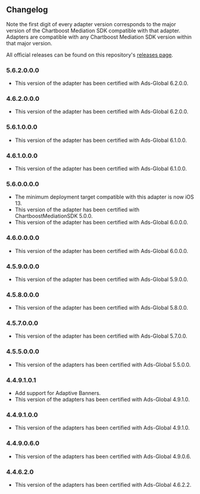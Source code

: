 ## Changelog

Note the first digit of every adapter version corresponds to the major version of the Chartboost Mediation SDK compatible with that adapter. 
Adapters are compatible with any Chartboost Mediation SDK version within that major version.

All official releases can be found on this repository's [releases page](https://github.com/ChartBoost/chartboost-mediation-ios-adapter-pangle/releases).

### 5.6.2.0.0.0
- This version of the adapter has been certified with Ads-Global 6.2.0.0.

### 4.6.2.0.0.0
- This version of the adapter has been certified with Ads-Global 6.2.0.0.

### 5.6.1.0.0.0
- This version of the adapter has been certified with Ads-Global 6.1.0.0.

### 4.6.1.0.0.0
- This version of the adapter has been certified with Ads-Global 6.1.0.0.

### 5.6.0.0.0.0
- The minimum deployment target compatible with this adapter is now iOS 13.
- This version of the adapter has been certified with ChartboostMediationSDK 5.0.0.
- This version of the adapter has been certified with Ads-Global 6.0.0.0.

### 4.6.0.0.0.0
- This version of the adapter has been certified with Ads-Global 6.0.0.0.

### 4.5.9.0.0.0
- This version of the adapter has been certified with Ads-Global 5.9.0.0.

### 4.5.8.0.0.0
- This version of the adapter has been certified with Ads-Global 5.8.0.0.

### 4.5.7.0.0.0
- This version of the adapter has been certified with Ads-Global 5.7.0.0.

### 4.5.5.0.0.0
- This version of the adapters has been certified with Ads-Global 5.5.0.0.

### 4.4.9.1.0.1
- Add support for Adaptive Banners.
- This version of the adapters has been certified with Ads-Global 4.9.1.0.

### 4.4.9.1.0.0
- This version of the adapters has been certified with Ads-Global 4.9.1.0.

### 4.4.9.0.6.0
- This version of the adapters has been certified with Ads-Global 4.9.0.6.

### 4.4.6.2.0
- This version of the adapters has been certified with Ads-Global 4.6.2.2.
